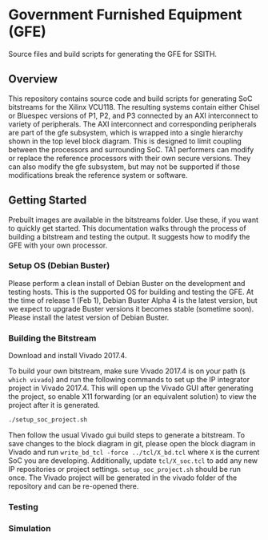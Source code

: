 # Government Furnished Equipment (GFE) #

Source files and build scripts for generating the GFE for SSITH.


## Overview ##

This repository contains source code and build scripts for generating SoC bitstreams
for the Xilinx VCU118. The resulting systems contain either Chisel or Bluespec 
versions of P1, P2, and P3 connected by an AXI interconnect to variety of
peripherals. The AXI interconnect and corresponding peripherals are part of the
gfe subsystem, which is wrapped into a single hierarchy shown in the top level block diagram. This is designed to limit coupling
between the processors and surrounding SoC. TA1 performers can
modify or replace the reference processors with their own secure versions. They can also modify the gfe subsystem, but may not be supported if those modifications break the reference system or software.

## Getting Started ##

Prebuilt images are available in the bitstreams folder. Use these, if you want to quickly get started. This documentation walks through the process of building a bitstream and testing the output. It suggests how to modify the GFE with your own processor.

### Setup OS (Debian Buster) ###

Please perform a clean install of Debian Buster on the development and testing hosts. This is the supported OS for building and testing the GFE. At the time of release 1 (Feb 1), Debian Buster Alpha 4 is the latest version, but we expect to upgrade Buster versions it becomes stable (sometime soon). Please install the latest version of Debian Buster.

### Building the Bitstream ###

Download and install Vivado 2017.4. 

To build your own bitstream, make sure Vivado 2017.4 is on your path (`$ which vivado`) and run the following commands to set up the IP integrator
project in Vivado 2017.4. This will open up the Vivado GUI after generating the project, so enable X11 forwarding (or an equivalent solution) to view the project after it is generated.

```bash
./setup_soc_project.sh
```

Then follow the usual Vivado gui build steps to generate a bitstream.
To save changes to the block diagram in git, please open the block diagram in Vivado and run `write_bd_tcl -force ../tcl/X_bd.tcl`
where `X` is the current SoC you are developing. Additionally, update `tcl/X_soc.tcl` to add any new IP repositories or project settings. `setup_soc_project.sh` should be run once. The Vivado project will be generated in the vivado folder of the repository and can be re-opened there.

### Testing ###

### Simulation ###

